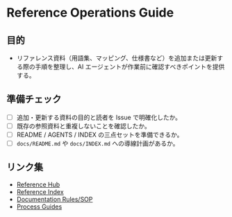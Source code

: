 # Reference Operations Guide

## 目的
- リファレンス資料（用語集、マッピング、仕様書など）を追加または更新する際の手順を整理し、AI エージェントが作業前に確認すべきポイントを提供する。

## 準備チェック
- [ ] 追加・更新する資料の目的と読者を Issue で明確化したか。
- [ ] 既存の参照資料と重複しないことを確認したか。
- [ ] README / AGENTS / INDEX の三点セットを準備できるか。
- [ ] `docs/README.md` や `docs/INDEX.md` への導線計画があるか。

## リンク集
- [Reference Hub](README.md)
- [Reference Index](INDEX.md)
- [Documentation Rules/SOP](../00-foundation/documentation/README.md)
- [Process Guides](../process-guides/README.md)
